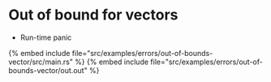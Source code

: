 # Out of bound for vectors

* Run-time panic

{% embed include file="src/examples/errors/out-of-bounds-vector/src/main.rs" %}
{% embed include file="src/examples/errors/out-of-bounds-vector/out.out" %}




